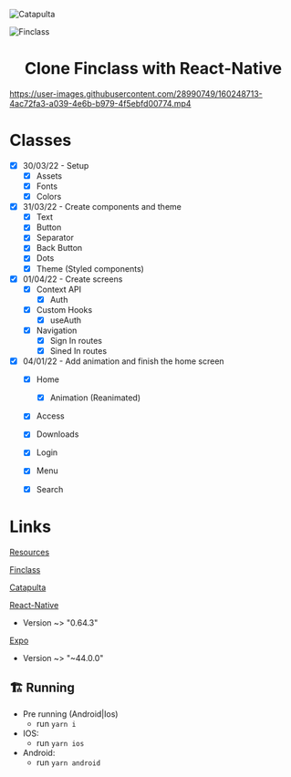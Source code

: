

![Catapulta](https://user-images.githubusercontent.com/28990749/160248782-a3b49bb8-20cb-4bfe-ac5b-c53d4048ad57.png)

![Finclass](https://user-images.githubusercontent.com/28990749/160249066-ea9d7ef4-c767-4ead-908a-a71b96840a31.png)

<h1 align='center'>
  Clone Finclass with React-Native
</h1>

https://user-images.githubusercontent.com/28990749/160248713-4ac72fa3-a039-4e6b-b979-4f5ebfd00774.mp4

# Classes

- [x] 30/03/22 - Setup
  - [x] Assets
  - [x] Fonts
  - [x] Colors
- [x] 31/03/22 - Create components and theme
  - [x] Text
  - [x] Button
  - [x] Separator
  - [x] Back Button
  - [x] Dots
  - [x] Theme (Styled components)
- [x] 01/04/22 - Create screens
  - [x] Context API
    - [x] Auth
  - [x] Custom Hooks
    - [x] useAuth
  - [x] Navigation
    - [x] Sign In routes
    - [x] Sined In routes 
- [x] 04/01/22 - Add animation and finish the home screen
  - [x] Home
    - [x] Animation (Reanimated)  
  - [x] Access
  - [x] Downloads
  - [x] Login
  - [x] Menu
  - [x] Search


# Links

[Resources](https://low-school-905.notion.site/Resources-Finclass-clone-52765afaab7d4f508988ed45e812eb4b)

[Finclass](https://assine.finclass.com/)


[Catapulta](https://catapulta.xyz)

[React-Native](https://reactnative.dev)
  - Version ~> "0.64.3"

[Expo](https://expo.dev)
  - Version ~> "~44.0.0"

## 🏗 Running

- Pre running (Android|Ios)
  - run `yarn i`
- IOS:
  - run `yarn ios`
- Android:   
  - run `yarn android`

